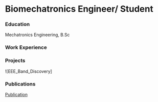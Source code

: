 # Biomechatronics Engineer/ Student

### Education
Mechatronics Engineering, B.Sc

### Work Experience

### Projects
![EEE_Band_Discovery]

### Publications
[Publication](https://ieeexplore.ieee.org/abstract/document/10374424)

